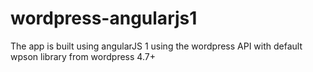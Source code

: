 # wordpress-angularjs1
The app is built using angularJS 1 using the wordpress API with default wpson library from wordpress 4.7+
